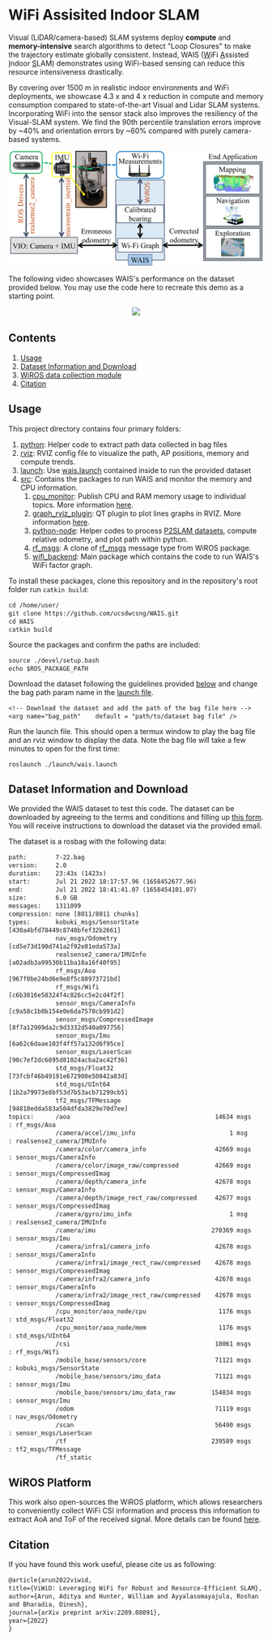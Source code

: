 # WiFi Assisited Indoor SLAM

Visual (LiDAR/camera-based) SLAM systems deploy **compute** and **memory-intensive** search algorithms to detect "Loop Closures" to make the trajectory estimate globally consistent.
Instead, WAIS (<u>W</u>iFi <u>A</u>ssisted <u>I</u>ndoor <u>S</u>LAM) demonstrates using WiFi-based sensing can reduce this resource intensiveness drastically. 

By covering over 1500 m in realistic indoor environments and WiFi deployments, we showcase 4.3 x and 4 x reduction in compute and memory consumption compared to state-of-the-art Visual and Lidar SLAM systems. Incorporating WiFi into the sensor stack also improves the resiliency of the Visual-SLAM system. We find the 90th percentile translation errors improve by ~40% and orientation errors by ~60% compared with purely camera-based systems. 

<p align="center"><img src="./wais_overview.png" width="500" /></p>

The following video showcases WAIS's performance on the dataset provided below. You may use the code here to recreate this demo as a starting point. 

<p align="center"><a href="https://www.youtube.com/watch?v=FIAdBC_UzPU"><img src="https://img.youtube.com/vi/FIAdBC_UzPU/0.jpg" width=500/></a></p>

## Contents
1. [Usage](#usage)
2. [Dataset Information and Download](#dataset-information-and-download)
3. [WiROS data collection module](#wiros-platform)
4. [Citation](#citation)

## Usage

This project directory contains four primary folders:
1. [python](./python): Helper code to extract path data collected in bag files 
2. [rviz](./rviz): RVIZ config file to visualize the path, AP positions, memory and compute trends. 
3. [launch](./launch): Use [wais.launch](./launch/wais.launch) contained inside to run the provided dataset
4. [src](./src): Contains the packages to run WAIS and monitor the memory and CPU information. 
    1. [cpu_monitor](./src/cpu_monitor): Publish CPU and RAM memory usage to individual topics. More information [here](https://github.com/alspitz/cpu_monitor). 
    2. [graph_rviz_plugin](./src/graph_rviz_plugin): QT plugin to plot lines graphs in RVIZ. More information [here](http://wiki.ros.org/graph_rviz_plugin). 
    3. [python-node](./src/python-nodes): Helper codes to process [P2SLAM datasets](https://wcsng.ucsd.edu/p2slam/), compute relative odometry, and plot path within python. 
    4. [rf_msgs](./src/rf_msgs): A clone of [rf_msgs](https://github.com/ucsdwcsng/rf_msgs) message type from WiROS package.
    5. [wifi_backend](./src/wifi_backend): Main package which contains the code to run WAIS's WiFi factor graph.
   
To install these packages, clone this repository and in the repository's root folder run `catkin build`: 

```
cd /home/user/
git clone https://github.com/ucsdwcsng/WAIS.git
cd WAIS
catkin build
```

Source the packages and confirm the paths are included:
```
source ./devel/setup.bash
echo $ROS_PACKAGE_PATH
```

Download the dataset following the guidelines provided [below](#dataset-information-and-download) and change the bag path param name in the [launch file](./launch/wais.launch).
```
<!-- Download the dataset and add the path of the bag file here -->
<arg name="bag_path"    default = "path/to/dataset bag file" />
```

Run the launch file. This should open a termux window to play the bag file and an rviz window to display the data. Note the bag file will take a few minutes to open for the first time: 
```
roslaunch ./launch/wais.launch
```

## Dataset Information and Download

We provided the WAIS dataset to test this code. The dataset can be downloaded by agreeing to the terms and conditions and filling up [this form](https://forms.gle/XWLLBnWsMct1BRnR8). You will receive instructions to download the dataset via the provided email.

The dataset is a rosbag with the following data: 

```
path:        7-22.bag
version:     2.0
duration:    23:43s (1423s)
start:       Jul 21 2022 18:17:57.96 (1658452677.96)
end:         Jul 21 2022 18:41:41.07 (1658454101.07)
size:        6.0 GB
messages:    1311099
compression: none [8011/8011 chunks]
types:       kobuki_msgs/SensorState     [430a4bfd78449c8740bfef32b2661]
             nav_msgs/Odometry           [cd5e73d190d741a2f92e81eda573a]
             realsense2_camera/IMUInfo   [a02adb3a99530b11ba18a16f40f95]
             rf_msgs/Aoa                 [967f0be24bd6e9e8f5c88973721bd]
             rf_msgs/Wifi                [c6b3816e58324f4c826cc5e2cd4f2f]
             sensor_msgs/CameraInfo      [c9a58c1b0b154e0e6da7578cb991d2]
             sensor_msgs/CompressedImage [8f7a12909da2c9d3332d540a097756]
             sensor_msgs/Imu             [6a62c6daae103f4ff57a132d6f95ce]
             sensor_msgs/LaserScan       [90c7ef2dc6895d81024acba2ac42f36]
             std_msgs/Float32            [73fcbf46b49191e672908e50842a83d]
             std_msgs/UInt64             [1b2a79973e8bf53d7b53acb71299cb5]
             tf2_msgs/TFMessage          [94810edda583a504dfda3829e70d7ee]
topics:      /aoa                                        14634 msgs    : rf_msgs/Aoa               
             /camera/accel/imu_info                          1 msg     : realsense2_camera/IMUInfo 
             /camera/color/camera_info                   42669 msgs    : sensor_msgs/CameraInfo    
             /camera/color/image_raw/compressed          42669 msgs    : sensor_msgs/CompressedImag
             /camera/depth/camera_info                   42678 msgs    : sensor_msgs/CameraInfo    
             /camera/depth/image_rect_raw/compressed     42677 msgs    : sensor_msgs/CompressedImag
             /camera/gyro/imu_info                           1 msg     : realsense2_camera/IMUInfo 
             /camera/imu                                270369 msgs    : sensor_msgs/Imu           
             /camera/infra1/camera_info                  42678 msgs    : sensor_msgs/CameraInfo    
             /camera/infra1/image_rect_raw/compressed    42678 msgs    : sensor_msgs/CompressedImag
             /camera/infra2/camera_info                  42678 msgs    : sensor_msgs/CameraInfo    
             /camera/infra2/image_rect_raw/compressed    42678 msgs    : sensor_msgs/CompressedImag
             /cpu_monitor/aoa_node/cpu                    1176 msgs    : std_msgs/Float32          
             /cpu_monitor/aoa_node/mem                    1176 msgs    : std_msgs/UInt64           
             /csi                                        18061 msgs    : rf_msgs/Wifi               
             /mobile_base/sensors/core                   71121 msgs    : kobuki_msgs/SensorState    
             /mobile_base/sensors/imu_data               71121 msgs    : sensor_msgs/Imu            
             /mobile_base/sensors/imu_data_raw          154834 msgs    : sensor_msgs/Imu            
             /odom                                       71119 msgs    : nav_msgs/Odometry          
             /scan                                       56490 msgs    : sensor_msgs/LaserScan      
             /tf                                        239589 msgs    : tf2_msgs/TFMessage         
             /tf_static  
```
## WiROS Platform

This work also open-sources the WiROS platform, which allows researchers to conveniently collect WiFi CSI information and process this information to extract AoA and ToF of the received signal. More details can be found [here](https://github.com/ucsdwcsng/WiROS).

## Citation

If you have found this work useful, please cite us as following: 

```
@article{arun2022viwid,
title={ViWiD: Leveraging WiFi for Robust and Resource-Efficient SLAM},
author={Arun, Aditya and Hunter, William and Ayyalasomayajula, Roshan and Bharadia, Dinesh},
journal={arXiv preprint arXiv:2209.08091},
year={2022}
}
```
